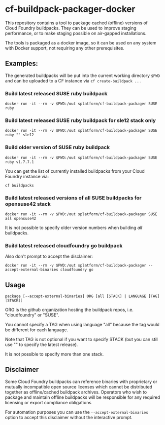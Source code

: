 # cf-buildpack-packager-docker

This repository contains a tool to package cached (offline) versions of
Cloud Foundry buildpacks. They can be used to improve staging performance,
or to make staging possible on air-gapped installations.

The tools is packaged as a docker image, so it can be used on any system
with Docker support, not requiring any other prerequisites.

## Examples:

The generated buildpacks will be put into the current working directory `$PWD`
and can be uploaded to a CF instance via `cf create-buildpack ...`

### Build latest released SUSE ruby buildpack

```
docker run -it --rm -v $PWD:/out splatform/cf-buildpack-packager SUSE ruby
```

### Build latest released SUSE ruby buildpack for sle12 stack only

```
docker run -it --rm -v $PWD:/out splatform/cf-buildpack-packager SUSE ruby "" sle12
```

### Build older version of SUSE ruby buildpack

```
docker run -it --rm -v $PWD:/out splatform/cf-buildpack-packager SUSE ruby v1.7.7.1
```

You can get the list of currently installed buildpacks from your Cloud Foundry
instance via:

```
cf buildpacks
```

### Build latest released versions of all SUSE buildpacks for opensuse42 stack

```
docker run -it --rm -v $PWD:/out splatform/cf-buildpack-packager SUSE all opensuse42
```

It is not possible to specify older version numbers when building *all* buildpacks.

### Build latest released cloudfoundry go buildpack

Also don't prompt to accept the disclaimer:

```
docker run -it --rm -v $PWD:/out splatform/cf-buildpack-packager --accept-external-binaries cloudfoundry go
```


## Usage

```
package [--accept-external-binaries] ORG [all [STACK] | LANGUAGE [TAG] [STACK]]
```

ORG is the github organization hosting the buildpack repos, i.e. "cloudfoundry"
or "SUSE".

You cannot specify a TAG when using language "all" because the tag would be different
for each language.

Note that TAG is not optional if you want to specify STACK (but you can still use ""
to specify the latest release).

It is not possible to specify more than one stack.

## Disclaimer

Some Cloud Foundry buildpacks can reference binaries with proprietary or
mutually incompatible open source licenses which cannot be distributed together
as offline/cached buildpack archives. Operators who wish to package and maintain
offline buildpacks will be responsible for any required licensing or export
compliance obligations.

For automation purposes you can use the `--accept-external-binaries` option to
accept this disclaimer without the interactive prompt.
